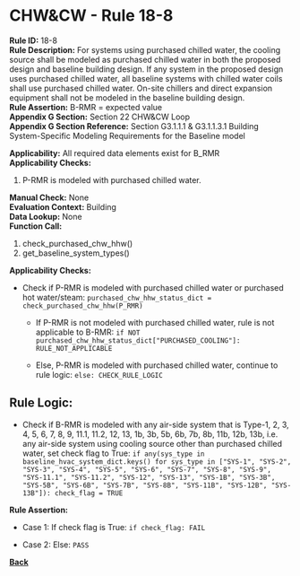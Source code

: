 
# CHW&CW - Rule 18-8  

**Rule ID:** 18-8  
**Rule Description:** For systems using purchased chilled water, the cooling source shall be modeled as purchased chilled water in both the proposed design and baseline building design. If any system in the proposed design uses purchased chilled water, all baseline systems with chilled water coils shall use purchased chilled water. On-site chillers and direct expansion equipment shall not be modeled in the baseline building design.  
**Rule Assertion:** B-RMR = expected value  
**Appendix G Section:** Section 22 CHW&CW Loop  
**Appendix G Section Reference:** Section G3.1.1.1 & G3.1.1.3.1 Building System-Specific Modeling Requirements for the Baseline model  

**Applicability:** All required data elements exist for B_RMR  
**Applicability Checks:**  

1. P-RMR is modeled with purchased chilled water.

**Manual Check:** None  
**Evaluation Context:** Building  
**Data Lookup:** None  
**Function Call:**  

1. check_purchased_chw_hhw()
2. get_baseline_system_types()

**Applicability Checks:**

- Check if P-RMR is modeled with purchased chilled water or purchased hot water/steam: `purchased_chw_hhw_status_dict = check_purchased_chw_hhw(P_RMR)`

  - If P-RMR is not modeled with purchased chilled water, rule is not applicable to B-RMR: `if NOT purchased_chw_hhw_status_dict["PURCHASED_COOLING"]: RULE_NOT_APPLICABLE`

  - Else, P-RMR is modeled with purchased chilled water, continue to rule logic: `else: CHECK_RULE_LOGIC`

## Rule Logic:  

- Check if B-RMR is modeled with any air-side system that is Type-1, 2, 3, 4, 5, 6, 7, 8, 9, 11.1, 11.2, 12, 13, 1b, 3b, 5b, 6b, 7b, 8b, 11b, 12b, 13b, i.e. any air-side system using cooling source other than purchased chilled water, set check flag to True: `if any(sys_type in baseline_hvac_system_dict.keys() for sys_type in ["SYS-1", "SYS-2", "SYS-3", "SYS-4", "SYS-5", "SYS-6", "SYS-7", "SYS-8", "SYS-9", "SYS-11.1", "SYS-11.2", "SYS-12", "SYS-13", "SYS-1B", "SYS-3B", "SYS-5B", "SYS-6B", "SYS-7B", "SYS-8B", "SYS-11B", "SYS-12B", "SYS-13B"]): check_flag = TRUE`

**Rule Assertion:**

- Case 1: If check flag is True: `if check_flag: FAIL`

- Case 2: Else: `PASS`

**[Back](../_toc.md)**
